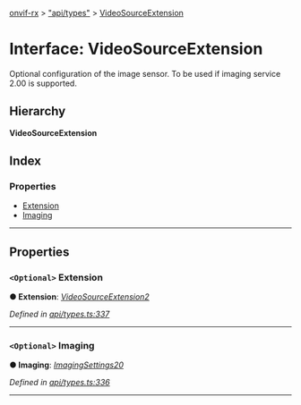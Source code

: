 [onvif-rx](../README.md) > ["api/types"](../modules/_api_types_.md) > [VideoSourceExtension](../interfaces/_api_types_.videosourceextension.md)

# Interface: VideoSourceExtension

Optional configuration of the image sensor. To be used if imaging service 2.00 is supported.

## Hierarchy

**VideoSourceExtension**

## Index

### Properties

* [Extension](_api_types_.videosourceextension.md#extension)
* [Imaging](_api_types_.videosourceextension.md#imaging)

---

## Properties

<a id="extension"></a>

### `<Optional>` Extension

**● Extension**: *[VideoSourceExtension2](_api_types_.videosourceextension2.md)*

*Defined in [api/types.ts:337](https://github.com/patrickmichalina/onvif-rx/blob/034e4d6/src/api/types.ts#L337)*

___
<a id="imaging"></a>

### `<Optional>` Imaging

**● Imaging**: *[ImagingSettings20](_api_types_.imagingsettings20.md)*

*Defined in [api/types.ts:336](https://github.com/patrickmichalina/onvif-rx/blob/034e4d6/src/api/types.ts#L336)*

___

